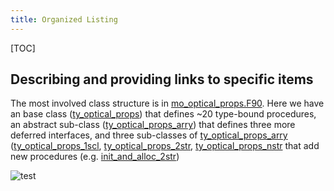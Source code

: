 ```yaml
---
title: Organized Listing
---
```


[TOC]

## Describing and providing links to specific items

The most involved class structure is in [mo_optical_props.F90]. Here we have an  base class ([ty_optical_props]) that defines ~20 type-bound procedures, an abstract sub-class ([ty_optical_props_arry]) that defines three more deferred interfaces, and three sub-classes of [ty_optical_props_arry] ([ty_optical_props_1scl], [ty_optical_props_2str], [ty_optical_props_nstr] that add new procedures (e.g. [init_and_alloc_2str])

<img src="https://www.plantuml.com/plantuml/png/bPBFRi8m3CRlUGfV9fLfvG6GDY4Dte1Z9MHIjusKfbNYRlmPxpw7bWAYE-mMEx_FzkTa6HWzTxLL6yEMuDDY21J0EE2AO4NUV56URWwj10PBrmGs6bR82EizrgqbfIgJ4r3TyW5ggdVaWr8w5eB0NL5i-QG0ZbjOW6wYOYzXJeLnbCUaRKgZqKA4ajaKTSaEc6I7gidnnaPWIAkpSWqJU5DM7077jET9KUPQyJCgNyPscSlSLHXd4j2JS6IB6wIKmbrWZvgXjwihZ94ixOWxIxtnqnKw0uRjYFHEnyYIUr_CtW2jRRHiL-HYH4tNlLjhVxnp3__j0izZ9qEn1_5ZxyjmqrVmckRDjqkl8qaHB4jF9JA5FqNphft_V3pF8ceJNwicn_AlbkHo-Qw_"
     alt="test"
     style="float: left; margin-right: 10px;" />

[mo_optical_props.F90]: ../module/mo_optical_props.html
[ty_optical_props]: ../type/ty_optical_props.html
[ty_optical_props_arry]: ../type/ty_optical_props_arry.html
[ty_optical_props_1scl]: ../type/ty_optical_props_1scl.html
[ty_optical_props_2str]: ../type/ty_optical_props_2str.html
[ty_optical_props_nstr]: ../type/ty_optical_props_nstr.html
[init_and_alloc_2str]: ../proc/init_and_alloc_2str.html